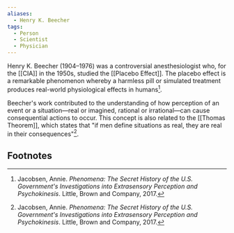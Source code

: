 ```yaml
---
aliases:
  - Henry K. Beecher
tags:
  - Person
  - Scientist
  - Physician
---
```

Henry K. Beecher (1904–1976) was a controversial anesthesiologist who, for the [[CIA]] in the 1950s, studied the [[Placebo Effect]]. The placebo effect is a remarkable phenomenon whereby a harmless pill or simulated treatment produces real-world physiological effects in humans[^1].

Beecher's work contributed to the understanding of how perception of an event or a situation—real or imagined, rational or irrational—can cause consequential actions to occur. This concept is also related to the [[Thomas Theorem]], which states that "if men define situations as real, they are real in their consequences"[^1].

## Footnotes
[^1]: Jacobsen, Annie. *Phenomena: The Secret History of the U.S. Government's Investigations into Extrasensory Perception and Psychokinesis*. Little, Brown and Company, 2017.
